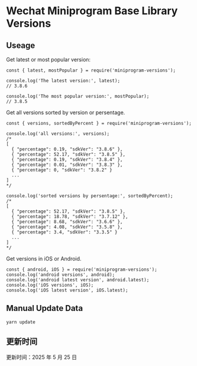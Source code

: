 
# Wechat Miniprogram Base Library Versions

## Useage

Get latest or most popular version:

```;
const { latest, mostPopular } = require('miniprogram-versions');

console.log('The latest version:', latest);
// 3.8.6

console.log('The most popular version:', mostPopular);
// 3.8.5

```

Get all versions sorted by version or persentage.

```
const { versions, sortedByPercent } = require('miniprogram-versions');

console.log('all versions:', versions);
/*
[
  { "percentage": 0.19, "sdkVer": "3.8.6" },
  { "percentage": 52.17, "sdkVer": "3.8.5" },
  { "percentage": 0.19, "sdkVer": "3.8.4" },
  { "percentage": 0.01, "sdkVer": "3.8.3" },
  { "percentage": 0, "sdkVer": "3.8.2" }
  ...
]
*/

console.log('sorted versions by persentage:', sortedByPercent);
/*
[
  { "percentage": 52.17, "sdkVer": "3.8.5" },
  { "percentage": 18.78, "sdkVer": "3.7.12" },
  { "percentage": 8.68, "sdkVer": "3.6.6" },
  { "percentage": 4.08, "sdkVer": "3.5.8" },
  { "percentage": 3.4, "sdkVer": "3.3.5" }
  ...
]
*/
```

Get versions in iOS or Android.

```
const { android, iOS } = require('miniprogram-versions');
console.log('android versions', android);
console.log('android latest version', android.latest);
console.log('iOS versions', iOS);
console.log('iOS latest version', iOS.latest);
```

## Manual Update Data

```
yarn update
```

## 更新时间

更新时间：2025 年 5 月 25 日
